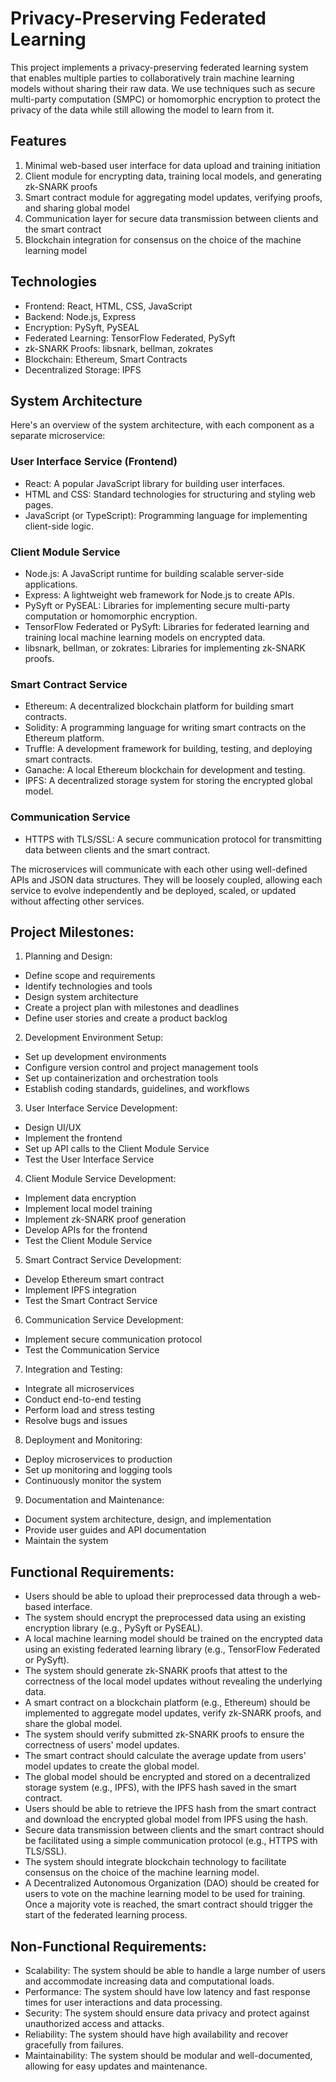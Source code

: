 # Privacy-Preserving Federated Learning

This project implements a privacy-preserving federated learning system that enables multiple parties to collaboratively train machine learning models without sharing their raw data. We use techniques such as secure multi-party computation (SMPC) or homomorphic encryption to protect the privacy of the data while still allowing the model to learn from it.

## Features

1. Minimal web-based user interface for data upload and training initiation
2. Client module for encrypting data, training local models, and generating zk-SNARK proofs
3. Smart contract module for aggregating model updates, verifying proofs, and sharing global model
4. Communication layer for secure data transmission between clients and the smart contract
5. Blockchain integration for consensus on the choice of the machine learning model

## Technologies

- Frontend: React, HTML, CSS, JavaScript
- Backend: Node.js, Express
- Encryption: PySyft, PySEAL
- Federated Learning: TensorFlow Federated, PySyft
- zk-SNARK Proofs: libsnark, bellman, zokrates
- Blockchain: Ethereum, Smart Contracts
- Decentralized Storage: IPFS

## System Architecture

Here's an overview of the system architecture, with each component as a separate microservice:

### User Interface Service (Frontend)
- React: A popular JavaScript library for building user interfaces.
- HTML and CSS: Standard technologies for structuring and styling web pages.
- JavaScript (or TypeScript): Programming language for implementing client-side logic.

### Client Module Service
- Node.js: A JavaScript runtime for building scalable server-side applications.
- Express: A lightweight web framework for Node.js to create APIs.
- PySyft or PySEAL: Libraries for implementing secure multi-party computation or homomorphic encryption.
- TensorFlow Federated or PySyft: Libraries for federated learning and training local machine learning models on encrypted data.
- libsnark, bellman, or zokrates: Libraries for implementing zk-SNARK proofs.

### Smart Contract Service
- Ethereum: A decentralized blockchain platform for building smart contracts.
- Solidity: A programming language for writing smart contracts on the Ethereum platform.
- Truffle: A development framework for building, testing, and deploying smart contracts.
- Ganache: A local Ethereum blockchain for development and testing.
- IPFS: A decentralized storage system for storing the encrypted global model.

### Communication Service
- HTTPS with TLS/SSL: A secure communication protocol for transmitting data between clients and the smart contract.

The microservices will communicate with each other using well-defined APIs and JSON data structures. They will be loosely coupled, allowing each service to evolve independently and be deployed, scaled, or updated without affecting other services.

## Project Milestones:

1. Planning and Design:
- Define scope and requirements
- Identify technologies and tools
- Design system architecture
- Create a project plan with milestones and deadlines
- Define user stories and create a product backlog

2. Development Environment Setup:
- Set up development environments
- Configure version control and project management tools
- Set up containerization and orchestration tools
- Establish coding standards, guidelines, and workflows

3. User Interface Service Development:
- Design UI/UX
- Implement the frontend
- Set up API calls to the Client Module Service
- Test the User Interface Service

4. Client Module Service Development:
- Implement data encryption
- Implement local model training
- Implement zk-SNARK proof generation
- Develop APIs for the frontend
- Test the Client Module Service

5. Smart Contract Service Development:
- Develop Ethereum smart contract
- Implement IPFS integration
- Test the Smart Contract Service

6. Communication Service Development:
- Implement secure communication protocol
- Test the Communication Service

7. Integration and Testing:
- Integrate all microservices
- Conduct end-to-end testing
- Perform load and stress testing
- Resolve bugs and issues

8. Deployment and Monitoring:
- Deploy microservices to production
- Set up monitoring and logging tools
- Continuously monitor the system

9. Documentation and Maintenance:
- Document system architecture, design, and implementation
- Provide user guides and API documentation
- Maintain the system


## Functional Requirements:

- Users should be able to upload their preprocessed data through a web-based interface.
- The system should encrypt the preprocessed data using an existing encryption library (e.g., PySyft or PySEAL).
- A local machine learning model should be trained on the encrypted data using an existing federated learning library (e.g., TensorFlow Federated or PySyft).
- The system should generate zk-SNARK proofs that attest to the correctness of the local model updates without revealing the underlying data.
- A smart contract on a blockchain platform (e.g., Ethereum) should be implemented to aggregate model updates, verify zk-SNARK proofs, and share the global model.
- The system should verify submitted zk-SNARK proofs to ensure the correctness of users' model updates.
- The smart contract should calculate the average update from users' model updates to create the global model.
- The global model should be encrypted and stored on a decentralized storage system (e.g., IPFS), with the IPFS hash saved in the smart contract.
- Users should be able to retrieve the IPFS hash from the smart contract and download the encrypted global model from IPFS using the hash.
- Secure data transmission between clients and the smart contract should be facilitated using a simple communication protocol (e.g., HTTPS with TLS/SSL).
- The system should integrate blockchain technology to facilitate consensus on the choice of the machine learning model.
- A Decentralized Autonomous Organization (DAO) should be created for users to vote on the machine learning model to be used for training. Once a majority vote is reached, the smart contract should trigger the start of the federated learning process.

## Non-Functional Requirements:

- Scalability: The system should be able to handle a large number of users and accommodate increasing data and computational loads.
- Performance: The system should have low latency and fast response times for user interactions and data processing.
- Security: The system should ensure data privacy and protect against unauthorized access and attacks.
- Reliability: The system should have high availability and recover gracefully from failures.
- Maintainability: The system should be modular and well-documented, allowing for easy updates and maintenance.
